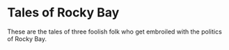 # Tales of Rocky Bay

These are the tales of three foolish folk who get embroiled with the politics of Rocky Bay.
